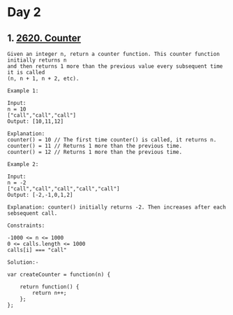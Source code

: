 # Day 2

## 1. [2620. Counter](https://leetcode.com/problems/counter/description/?envType=study-plan-v2&envId=30-days-of-javascript)
```JS
Given an integer n, return a counter function. This counter function initially returns n
and then returns 1 more than the previous value every subsequent time it is called
(n, n + 1, n + 2, etc).

Example 1:

Input: 
n = 10 
["call","call","call"]
Output: [10,11,12]

Explanation: 
counter() = 10 // The first time counter() is called, it returns n.
counter() = 11 // Returns 1 more than the previous time.
counter() = 12 // Returns 1 more than the previous time.

Example 2:

Input: 
n = -2
["call","call","call","call","call"]
Output: [-2,-1,0,1,2]

Explanation: counter() initially returns -2. Then increases after each sebsequent call.
 
Constraints:

-1000 <= n <= 1000
0 <= calls.length <= 1000
calls[i] === "call"

Solution:-
```
```JS
var createCounter = function(n) {
    
    return function() {
        return n++;
    };
};

```
